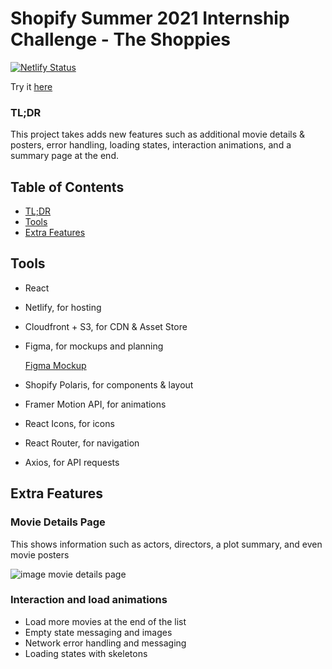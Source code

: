# Shopify Summer 2021 Internship Challenge - The Shoppies
[![Netlify Status](https://api.netlify.com/api/v1/badges/f5c0408c-13de-4b4a-a477-47ecff6755a1/deploy-status)](https://app.netlify.com/sites/shopify2021/deploys)

Try it [here](https://shopify2021.netlify.app/)

### TL;DR
This project takes adds new features such as additional movie details & posters, error handling, loading states, interaction animations, and a summary page at the end.

## Table of Contents
- [TL;DR](https://github.com/madebyjustinzhang/shopify-2021#tldr)
- [Tools](https://github.com/madebyjustinzhang/shopify-2021#tools)
- [Extra Features](https://github.com/madebyjustinzhang/shopify-2021#extra-features)

## Tools

- React
- Netlify, for hosting
- Cloudfront + S3, for CDN & Asset Store
- Figma, for mockups and planning
  
    [Figma Mockup](https://www.figma.com/file/GFMA2IxSD5m1jh783NQMlv/Shopify-Front-End-Developer-Intern-2021-Challenge?node-id=0%3A1)
- Shopify Polaris, for components & layout
- Framer Motion API, for animations
- React Icons, for icons
- React Router, for navigation
- Axios, for API requests

## Extra Features

### Movie Details Page
This shows information such as actors, directors, a plot summary, and even movie posters

![image movie details page](https://github.com/madebyjustinzhang/shopify-2021/blob/master/read%20me%20images/movie-details-regular.png)
### Interaction and load animations
- Load more movies at the end of the list
- Empty state messaging and images
- Network error handling and messaging
- Loading states with skeletons
